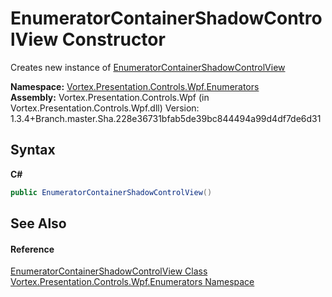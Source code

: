 # EnumeratorContainerShadowControlView Constructor 
 

Creates new instance of <a href="T_Vortex_Presentation_Controls_Wpf_Enumerators_EnumeratorContainerShadowControlView.md">EnumeratorContainerShadowControlView</a>

**Namespace:**&nbsp;<a href="N_Vortex_Presentation_Controls_Wpf_Enumerators.md">Vortex.Presentation.Controls.Wpf.Enumerators</a><br />**Assembly:**&nbsp;Vortex.Presentation.Controls.Wpf (in Vortex.Presentation.Controls.Wpf.dll) Version: 1.3.4+Branch.master.Sha.228e36731bfab5de39bc844494a99d4df7de6d31

## Syntax

**C#**<br />
``` C#
public EnumeratorContainerShadowControlView()
```


## See Also


#### Reference
<a href="T_Vortex_Presentation_Controls_Wpf_Enumerators_EnumeratorContainerShadowControlView.md">EnumeratorContainerShadowControlView Class</a><br /><a href="N_Vortex_Presentation_Controls_Wpf_Enumerators.md">Vortex.Presentation.Controls.Wpf.Enumerators Namespace</a><br />